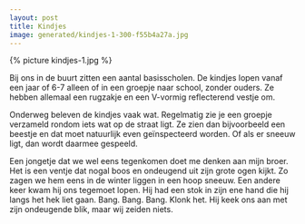 ```yaml
---
layout: post
title: Kindjes
image: generated/kindjes-1-300-f55b4a27a.jpg
---
```


{% picture kindjes-1.jpg %}

Bij ons in de buurt zitten een aantal basisscholen. De kindjes lopen vanaf een jaar of 6-7 alleen of in een groepje naar school, zonder ouders. Ze hebben allemaal een rugzakje en een V-vormig reflecterend vestje om.

<!-- end_excerpt -->

Onderweg beleven de kindjes vaak wat. Regelmatig zie je een groepje verzameld rondom iets wat op de straat ligt. Ze zien dan bijvoorbeeld een beestje en dat moet natuurlijk even geïnspecteerd worden. Of als er sneeuw ligt, dan wordt daarmee gespeeld.

Een jongetje dat we wel eens tegenkomen doet me denken aan mijn broer. Het is een ventje dat nogal boos en ondeugend uit zijn grote ogen kijkt. Zo zagen we hem eens in de winter liggen in een hoop sneeuw. Een andere keer kwam hij ons tegemoet lopen. Hij had een stok in zijn ene hand die hij langs het hek liet gaan. Bang. Bang. Bang. Klonk het. Hij keek ons aan met zijn ondeugende blik, maar wij zeiden niets.
